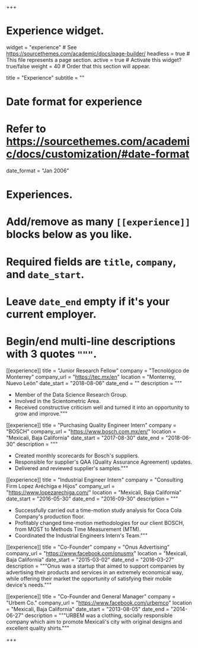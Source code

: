 +++
# Experience widget.
widget = "experience"  # See https://sourcethemes.com/academic/docs/page-builder/
headless = true  # This file represents a page section.
active = true  # Activate this widget? true/false
weight = 40  # Order that this section will appear.

title = "Experience"
subtitle = ""

# Date format for experience
#   Refer to https://sourcethemes.com/academic/docs/customization/#date-format
date_format = "Jan 2006"

# Experiences.
#   Add/remove as many `[[experience]]` blocks below as you like.
#   Required fields are `title`, `company`, and `date_start`.
#   Leave `date_end` empty if it's your current employer.
#   Begin/end multi-line descriptions with 3 quotes `"""`.
[[experience]]
  title = "Junior Research Fellow"
  company = "Tecnológico de Monterrey"
  company_url = "https://tec.mx/en"
  location = "Monterrey, Nuevo León"
  date_start = "2018-08-06"
  date_end = ""
  description = """
  * Member of the Data Science Research Group.
  * Involved in the Scientometric Area.
  * Received constructive criticism well and turned it into an opportunity to grow and improve."""

[[experience]]
  title = "Purchasing Quality Engineer Intern"
  company = "BOSCH"
  company_url = "https://www.bosch.com.mx/en/"
  location = "Mexicali, Baja California"
  date_start = "2017-08-30"
  date_end = "2018-06-30"
  description = """
  * Created monthly scorecards for Bosch's suppliers.
  * Responsible for supplier's QAA (Quality Assurance Agreement) updates.
  * Delivered and reviewed supplier's samples."""

[[experience]]
  title = "Industrial Engineer Intern"
  company = "Consulting Firm Lopez Aréchiga e Hijos"
  company_url = "https://www.lopezarechiga.com/"
  location = "Mexicali, Baja California"
  date_start = "2016-05-30"
  date_end = "2016-09-30"
  description = """
  * Successfully carried out a time-motion study analysis for Coca Cola Company's production floor.
  * Profitably changed time-motion methodologies for our client BOSCH, from MOST to Methods Time Measurement (MTM).
  * Coordinated the Industrial Engineers Intern's Team."""
  
  [[experience]]
  title = "Co-Founder"
  company = "Onus Advertising"
  company_url = "https://www.facebook.com/onusmx"
  location = "Mexicali, Baja California"
  date_start = "2015-03-02"
  date_end = "2016-03-27"
  description = """Onus was a startup that aimed to support companies by advertising their products and services in an extremely economical way, while offering their market the opportunity of satisfying their mobile device's needs."""
  
  [[experience]]
  title = "Co-Founder and General Manager"
  company = "Urbem Co."
  company_url = "https://www.facebook.com/urbemco"
  location = "Mexicali, Baja California"
  date_start = "2013-08-05"
  date_end = "2014-06-27"
  description = """URBEM was a clothing, socially responsible company which aim to promote Mexicali's city with original designs and excellent quality shirts."""
  
+++
